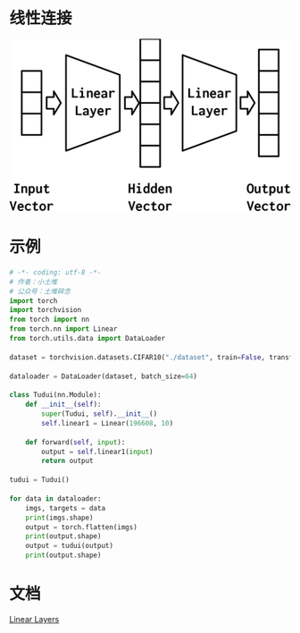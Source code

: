 # 线性连接
![linear](./images/linear.png)
# 示例
```python
# -*- coding: utf-8 -*-
# 作者：小土堆
# 公众号：土堆碎念
import torch
import torchvision
from torch import nn
from torch.nn import Linear
from torch.utils.data import DataLoader

dataset = torchvision.datasets.CIFAR10("./dataset", train=False, transform=torchvision.transforms.ToTensor(),download=True)

dataloader = DataLoader(dataset, batch_size=64)

class Tudui(nn.Module):
    def __init__(self):
        super(Tudui, self).__init__()
        self.linear1 = Linear(196608, 10)

    def forward(self, input):
        output = self.linear1(input)
        return output

tudui = Tudui()

for data in dataloader:
    imgs, targets = data
    print(imgs.shape)
    output = torch.flatten(imgs)
    print(output.shape)
    output = tudui(output)
    print(output.shape)
```
# 文档 
[Linear Layers](https://pytorch.org/docs/stable/nn.html#linear-layers)
